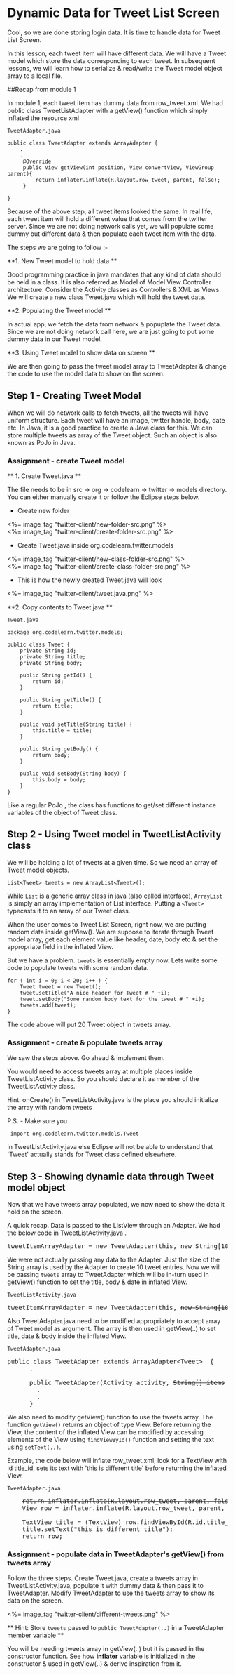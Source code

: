 # Dynamic Data for Tweet List Screen

Cool, so we are done storing login data. It is time to handle data for Tweet List Screen. 

In this lesson, each tweet item will have different data. We will have a Tweet model which store the data corresponding to each tweet. In subsequent lessons, we will learn how to serialize & read/write the Tweet model object array to a local file. 

##Recap from module 1

In module 1, each tweet item has dummy data from row_tweet.xml. We had public class TweetListAdapter with a getView() function which simply inflated the resource xml

`TweetAdapter.java`

	public class TweetAdapter extends ArrayAdapter {
		.
		.     
		 @Override
		 public View getView(int position, View convertView, ViewGroup parent){
			 return inflater.inflate(R.layout.row_tweet, parent, false);
		 }

	}

Because of the above step, all tweet items looked the same. In real life, each tweet item will hold a different value that comes from the twitter server. Since we are not doing network calls yet, we will populate some dummy but different data & then populate each tweet item with the data. 

The steps we are going to follow :-

**1. New Tweet model to hold data ** 

Good programming practice in java mandates that any kind of data should be held in a class. It is also referred as Model of Model View Controller architecture. Consider the Activity classes as Controllers & XML as Views. We will create a new class Tweet.java which will hold the tweet data.

**2. Populating the Tweet model **

In actual app, we fetch the data from network & popuplate the Tweet data. Since we are not doing network call here, we are just going to put some dummy data in our Tweet model. 

**3. Using Tweet model to show data on screen **

We are then going to pass the tweet model array to TweetAdapter & change the code to use the model data to show on the screen. 

## Step 1 - Creating Tweet Model

When we will do network calls to fetch tweets, all the tweets will have uniform structure. Each tweet will have an image, twitter handle, body, date etc. In Java, it is a good practice to create a Java class for this. We can store multiple tweets as array of the Tweet object. Such an object is also known as PoJo in Java.


### Assignment - create Tweet model

** 1. Create Tweet.java **

The file needs to be in src -> org -> codelearn -> twitter -> models directory. You can either manually create it or follow the Eclipse steps below.

* Create new folder

<div class="row-fluid">
	<div class="span6">
		<%= image_tag "twitter-client/new-folder-src.png" %>
	</div>
	<div class="span6">
		<%= image_tag "twitter-client/create-folder-src.png" %>
	</div>
</div>

* Create Tweet.java inside org.codelearn.twitter.models

<div class="row-fluid">
	<div class="span6">
		<%= image_tag "twitter-client/new-class-folder-src.png" %>
	</div>
	<div class="span6">
		<%= image_tag "twitter-client/create-class-folder-src.png" %>
	</div>
</div>

* This is how the newly created Tweet.java will look

<%= image_tag "twitter-client/tweet.java.png" %>

**2. Copy contents to Tweet.java **

`Tweet.java`

    package org.codelearn.twitter.models;
	
	public class Tweet {
		private String id;
		private String title;
		private String body;
		
		public String getId() {
			return id;
		}
		
		public String getTitle() {
			return title;
		}
		
		public void setTitle(String title) {
			this.title = title;
		}
		
		public String getBody() {
			return body;
		}
		
		public void setBody(String body) {
			this.body = body;
		}
    }

Like a regular PoJo , the class has functions to get/set different instance variables of the object of Tweet class. 

## Step 2 - Using Tweet model in TweetListActivity class

We will be holding a lot of tweets at a given time. So we need an array of Tweet model objects. 

	List<Tweet> tweets = new ArrayList<Tweet>();

While `List` is a generic array class in java (also called interface), `ArrayList` is simply an array implementation of List interface. Putting a `<Tweet>` typecasts it to an array of our Tweet class.

When the user comes to Tweet List Screen, right now, we are putting random data inside getView(). We are suppose to iterate through Tweet model array, get each element value like header, date, body etc & set the appropriate field in the inflated View. 

But we have a problem. `tweets` is essentially empty now. Lets write some code to populate tweets with some random data.

    for ( int i = 0; i < 20; i++ ) {
		Tweet tweet = new Tweet();
		tweet.setTitle("A nice header for Tweet # " +i);
		tweet.setBody("Some random body text for the tweet # " +i);
		tweets.add(tweet);
	}

The code above will put 20 Tweet object in tweets array.

### Assignment - create & populate tweets array

We saw the steps above. Go ahead & implement them. 

You would need to access tweets array at multiple places inside TweetListActivity class. So you should declare it as member of the TweetListActivity class.

Hint:  onCreate() in TweetListActivity.java is the place you should initialize the array with random tweets

P.S. - Make sure you 

     import org.codelearn.twitter.models.Tweet 

in TweetListActivity.java else Eclipse will not be able to understand that 'Tweet' actually stands for Tweet class defined elsewhere.


## Step 3 - Showing dynamic data through Tweet model object

Now that we have tweets array populated, we now need to show the data it hold on the screen. 

A quick recap. Data is passed to the ListView through an Adapter. We had the below code in TweetListActivity.java .

<pre>tweetItemArrayAdapter = new TweetAdapter(this, new String[10]);</pre>

We were not actually passing any data to the Adapter. Just the size of the String array is used by the Adapter to create 10 tweet entries. Now we will be passing `tweets` array to TweetAdapter which will be in-turn used in getView() function to set the title, body & date in inflated View.

`TweetListActivity.java`

<pre>tweetItemArrayAdapter = new TweetAdapter(this, <span class="highlight"><strike>new String[10]</strike> tweets</span>);</pre>

Also TweetAdapter.java need to be modified appropriately to accept array of Tweet model as argument. The array is then used in getView(..) to set title, date & body inside the inflated View. 

`TweetAdapter.java`

<pre>public class TweetAdapter extends ArrayAdapter<span class="highlight">&lt;Tweet&gt;</span>  {
	  .

      public TweetAdapter(Activity activity, <span class="highlight"><strike>String[] items</strike> List&lt;Tweet&gt;tweets</span>) {
	    .
	    .
	  }
</pre>

We also need to modify getView() function to use the tweets array. The function `getView()` returns an object of type View. Before returning the View, the content of the inflated View can be modified by accessing elements of the View using `findViewById()` function and setting the text using `setText(..)`. 

Example, the code below will inflate row_tweet.xml, look for a TextView with id title_id, sets its text with 'this is different title' before returning the inflated View.

`TweetAdapter.java`
<pre>
	<strike>return inflater.inflate(R.layout.row_tweet, parent, false);</strike>
    View row = inflater.inflate(R.layout.row_tweet, parent, false);

	TextView title = (TextView) row.findViewById(R.id.title_id);
	title.setText("this is different title");
	return row;
</pre>


### Assignment - populate data in TweetAdapter's getView() from tweets array

Follow the three steps. Create Tweet.java, create a tweets array in TweetListActivity.java, populate it with dummy data & then pass it to TweetAdapter. Modify TweetAdapter to use the tweets array to show its data on the screen.

<%= image_tag "twitter-client/different-tweets.png" %>

** Hint: Store `tweets` passed to `public TweetAdapter(..)` in a TweetAdapter member variable ** 

You will be needing tweets array in getView(..) but it is passed in the constructor function. See how **inflater** variable is initialized in the constructor & used in getView(..) & derive inspiration from it.


